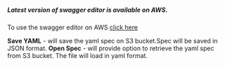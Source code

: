 ##### Latest version of swagger editor is available on AWS.
To use the swagger editor on AWS [click here](http://ec2-54-77-27-13.eu-west-1.compute.amazonaws.com/#/)


**Save YAML** - will save the yaml spec on S3 bucket.Spec will be saved in JSON format.
**Open Spec** - will provide option to retrieve the yaml spec from S3 bucket. The file will load in yaml format.